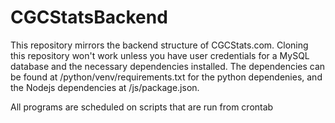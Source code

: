 # CGCStatsBackend
This repository mirrors the backend structure of CGCStats.com.  Cloning this repository won't work unless you have user credentials for a MySQL database and the necessary dependencies installed.  The dependencies can be found at /python/venv/requirements.txt for the python dependenies, and the Nodejs dependencies at /js/package.json.

All programs are scheduled on scripts that are run from crontab